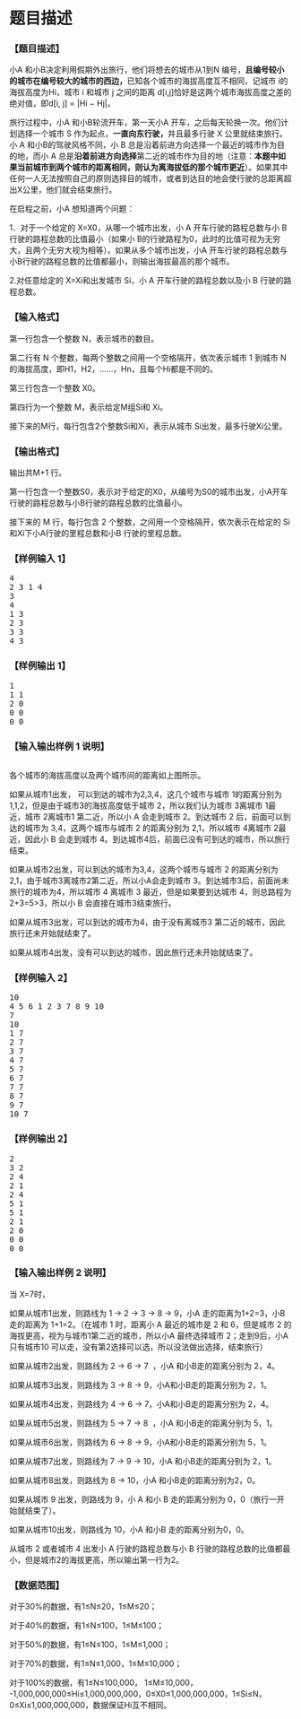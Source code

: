 # 题目描述


<h3>
【题目描述】
</h3>
<p>
小A 和小B决定利用假期外出旅行，他们将想去的城市从1到N 编号，<strong>且编号较小的城市在编号较大的城市的西边，</strong>已知各个城市的海拔高度互不相同，记城市 i的海拔高度为Hi，城市 i 和城市 j 之间的距离 d[i,j]恰好是这两个城市海拔高度之差的绝对值，即d[i, j] = |Hi − Hj|。
</p>
<p>
旅行过程中，小A 和小B轮流开车，第一天小A 开车，之后每天轮换一次。他们计划选择一个城市 S 作为起点，<strong>一直向东行驶，</strong>并且最多行驶 X 公里就结束旅行。小 A 和小B的驾驶风格不同，小 B 总是沿着前进方向选择一个最近的城市作为目的地，而小 A 总是<strong>沿着前进方向选择</strong>第二近的城市作为目的地（注意：<strong>本题中如果当前城市到两个城市的距离相同，则认为离海拔低的那个城市更近</strong>）。如果其中任何一人无法按照自己的原则选择目的城市，或者到达目的地会使行驶的总距离超出X公里，他们就会结束旅行。
</p>
<p>
在启程之前，小A 想知道两个问题：
</p>
<p>
1．对于一个给定的 X=X0，从哪一个城市出发，小 A 开车行驶的路程总数与小 B 行驶的路程总数的比值最小（如果小 B的行驶路程为0，此时的比值可视为无穷大，且两个无穷大视为相等）。如果从多个城市出发，小A 开车行驶的路程总数与小B行驶的路程总数的比值都最小，则输出海拔最高的那个城市。
</p>
<p>
2.对任意给定的 X=Xi和出发城市 Si，小 A 开车行驶的路程总数以及小 B 行驶的路程总数。
</p>
<h3>
【输入格式】
</h3>
<p>
第一行包含一个整数 N，表示城市的数目。
</p>
<p>
第二行有 N 个整数，每两个整数之间用一个空格隔开，依次表示城市 1 到城市 N 的海拔高度，即H1，H2，……，Hn，且每个Hi都是不同的。
</p>
<p>
第三行包含一个整数 X0。
</p>
<p>
第四行为一个整数 M，表示给定M组Si和 Xi。
</p>
<p>
接下来的M行，每行包含2个整数Si和Xi，表示从城市 Si出发，最多行驶Xi公里。
</p>
<h3>
【输出格式】
</h3>
<p>
输出共M+1 行。
</p>
<p>
第一行包含一个整数S0，表示对于给定的X0，从编号为S0的城市出发，小A开车行驶的路程总数与小B行驶的路程总数的比值最小。
</p>
<p>
接下来的 M 行，每行包含 2 个整数，之间用一个空格隔开，依次表示在给定的 Si和Xi下小A行驶的里程总数和小B 行驶的里程总数。
</p>
<h3>
【样例输入 1】
</h3>
<pre>4
2 3 1 4
3
4
1 3
2 3
3 3
4 3</pre>
<h3>
【样例输出 1】
</h3>
<pre>1
1 1
2 0
0 0
0 0
</pre>
<h3>
【输入输出样例 1 说明】
</h3>
<p>
<img src="/upload/image/20121110/20121110171104_27421.png" alt=""/> 
</p>
<p>
各个城市的海拔高度以及两个城市间的距离如上图所示。
</p>
<p>
如果从城市1出发， 可以到达的城市为2,3,4，这几个城市与城市 1的距离分别为 1,1,2，但是由于城市3的海拔高度低于城市 2，所以我们认为城市 3离城市 1最近，城市 2离城市1 第二近，所以小 A 会走到城市 2。到达城市 2 后，前面可以到达的城市为 3,4，这两个城市与城市 2 的距离分别为 2,1，所以城市 4离城市 2最近，因此小 B 会走到城市 4。到达城市4后，前面已没有可到达的城市，所以旅行结束。
</p>
<p>
如果从城市2出发，可以到达的城市为3,4，这两个城市与城市 2 的距离分别为 2,1，由于城市3离城市2第二近，所以小A会走到城市 3。到达城市3后，前面尚未旅行的城市为4，所以城市 4 离城市 3 最近，但是如果要到达城市 4，则总路程为 2+3=5&gt;3，所以小 B 会直接在城市3结束旅行。
</p>
<p>
如果从城市3出发，可以到达的城市为4，由于没有离城市3 第二近的城市，因此旅行还未开始就结束了。
</p>
<p>
如果从城市4出发，没有可以到达的城市，因此旅行还未开始就结束了。
</p>
<h3>
【样例输入 2】
</h3>
<pre>10
4 5 6 1 2 3 7 8 9 10
7
10
1 7
2 7
3 7
4 7
5 7
6 7
7 7
8 7
9 7
10 7</pre>
<h3>
【样例输出 2】
</h3>
<pre>2
3 2
2 4
2 1
2 4
5 1
5 1
2 1
2 0
0 0
0 0
</pre>
<h3>
【输入输出样例 2 说明】
</h3>
<p>
当 X=7时，
</p>
<p>
如果从城市1出发，则路线为 1 -&gt; 2 -&gt; 3 -&gt; 8 -&gt; 9，小A 走的距离为1+2=3，小B走的距离为 1+1=2。（在城市 1 时，距离小 A 最近的城市是 2 和 6，但是城市 2 的海拔更高，视为与城市1第二近的城市，所以小A 最终选择城市 2；走到9后，小A只有城市10 可以走，没有第2选择可以选，所以没法做出选择，结束旅行）
</p>
<p>
如果从城市2出发，则路线为 2 -&gt; 6 -&gt; 7  ，小A 和小B走的距离分别为 2，4。
</p>
<p>
如果从城市3出发，则路线为 3 -&gt; 8 -&gt; 9，小A和小B走的距离分别为 2，1。
</p>
<p>
如果从城市4出发，则路线为 4 -&gt; 6 -&gt; 7，小A和小B走的距离分别为 2，4。
</p>
<p>
如果从城市5出发，则路线为 5 -&gt; 7 -&gt; 8  ，小A 和小B走的距离分别为 5，1。
</p>
<p>
如果从城市6出发，则路线为 6 -&gt; 8 -&gt; 9，小A和小B走的距离分别为 5，1。
</p>
<p>
如果从城市7出发，则路线为 7 -&gt; 9 -&gt; 10，小A 和小B走的距离分别为 2，1。
</p>
<p>
如果从城市8出发，则路线为 8 -&gt; 10，小A 和小B走的距离分别为2，0。
</p>
<p>
如果从城市 9 出发，则路线为 9，小 A 和小 B 走的距离分别为 0，0（旅行一开始就结束了）。
</p>
<p>
如果从城市10出发，则路线为 10，小A 和小B 走的距离分别为0，0。
</p>
<p>
从城市 2 或者城市 4 出发小 A 行驶的路程总数与小 B 行驶的路程总数的比值都最小，但是城市2的海拔更高，所以输出第一行为2。
</p>
<h3>
【数据范围】
</h3>
<p>
对于30%的数据，有1≤N≤20，1≤M≤20；
</p>
<p>
对于40%的数据，有1≤N≤100，1≤M≤100；
</p>
<p>
对于50%的数据，有1≤N≤100，1≤M≤1,000；
</p>
<p>
对于70%的数据，有1≤N≤1,000，1≤M≤10,000；
</p>
<p>
对于100%的数据，有1≤N≤100,000， 1≤M≤10,000， -1,000,000,000≤Hi≤1,000,000,000，0≤X0≤1,000,000,000，1≤Si≤N，0≤Xi≤1,000,000,000，数据保证Hi互不相同。
</p>
